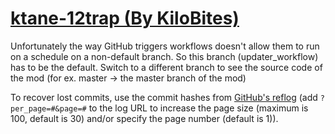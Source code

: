 # [ktane-12trap (By KiloBites)](https://github.com/KiloBites/ktane-12trap)

Unfortunately the way GitHub triggers workflows doesn't allow them to run on a schedule on a non-default branch. So this branch (updater_workflow) has to be the default. Switch to a different branch to see the source code of the mod (for ex. master -> the master branch of the mod)

To recover lost commits, use the commit hashes from [GitHub's reflog](https://api.github.com/repos/KtaneModules/ktane-12trap-KiloBites/events) (add `?per_page=#&page=#` to the log URL to increase the page size (maximum is 100, default is 30) and/or specify the page number (default is 1)).
